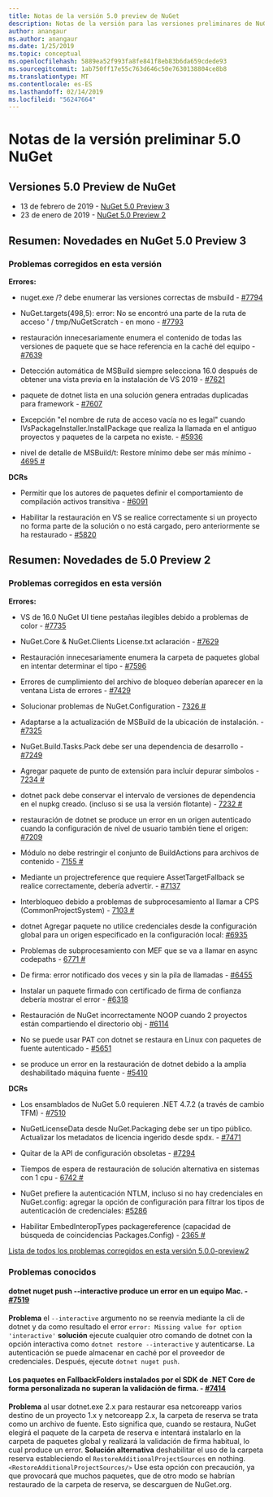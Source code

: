 ```yaml
---
title: Notas de la versión 5.0 preview de NuGet
description: Notas de la versión para las versiones preliminares de NuGet 5.0 incluidos problemas conocidos, correcciones de errores, nuevas características y dcr.
author: anangaur
ms.author: anangaur
ms.date: 1/25/2019
ms.topic: conceptual
ms.openlocfilehash: 5889ea52f993fa8fe841f8eb83b6da659cdede93
ms.sourcegitcommit: 1ab750ff17e55c763d646c50e7630138804ce8b8
ms.translationtype: MT
ms.contentlocale: es-ES
ms.lasthandoff: 02/14/2019
ms.locfileid: "56247664"
---
```

# <a name="nuget-50-preview-release-notes"></a>Notas de la versión preliminar 5.0 NuGet

## <a name="nuget-50-preview-releases"></a>Versiones 5.0 Preview de NuGet

* 13 de febrero de 2019 - [NuGet 5.0 Preview 3](#summary-whats-new-in-50-preview-3)
* 23 de enero de 2019 - [NuGet 5.0 Preview 2](#summary-whats-new-in-50-preview-2)

## <a name="summary-whats-new-in-nuget-50-preview-3"></a>Resumen: Novedades en NuGet 5.0 Preview 3

### <a name="issues-fixed-in-this-release"></a>Problemas corregidos en esta versión 

**Errores:**

* nuget.exe /? debe enumerar las versiones correctas de msbuild - [#7794](https://github.com/NuGet/Home/issues/7794)

* NuGet.targets(498,5): error: No se encontró una parte de la ruta de acceso ' / tmp/NuGetScratch - en mono - [#7793](https://github.com/NuGet/Home/issues/7793)

* restauración innecesariamente enumera el contenido de todas las versiones de paquete que se hace referencia en la caché del equipo - [#7639](https://github.com/NuGet/Home/issues/7639)

* Detección automática de MSBuild siempre selecciona 16.0 después de obtener una vista previa en la instalación de VS 2019 - [#7621](https://github.com/NuGet/Home/issues/7621)

* paquete de dotnet lista en una solución genera entradas duplicadas para framework - [#7607](https://github.com/NuGet/Home/issues/7607)

* Excepción "el nombre de ruta de acceso vacía no es legal" cuando IVsPackageInstaller.InstallPackage que realiza la llamada en el antiguo proyectos y paquetes de la carpeta no existe. - [#5936](https://github.com/NuGet/Home/issues/5936)

* nivel de detalle de MSBuild/t: Restore mínimo debe ser más mínimo - [4695 #](https://github.com/NuGet/Home/issues/4695)

**DCRs**

* Permitir que los autores de paquetes definir el comportamiento de compilación activos transitiva - [#6091](https://github.com/NuGet/Home/issues/6091)

* Habilitar la restauración en VS se realice correctamente si un proyecto no forma parte de la solución o no está cargado, pero anteriormente se ha restaurado - [#5820](https://github.com/NuGet/Home/issues/5820)


## <a name="summary-whats-new-in-50-preview-2"></a>Resumen: Novedades de 5.0 Preview 2

### <a name="issues-fixed-in-this-release"></a>Problemas corregidos en esta versión

**Errores:**

* VS de 16.0 NuGet UI tiene pestañas ilegibles debido a problemas de color - [#7735](https://github.com/NuGet/Home/issues/7735)

* NuGet.Core & NuGet.Clients License.txt aclaración - [#7629](https://github.com/NuGet/Home/issues/7629)

* Restauración innecesariamente enumera la carpeta de paquetes global en intentar determinar el tipo - [#7596](https://github.com/NuGet/Home/issues/7596)

* Errores de cumplimiento del archivo de bloqueo deberían aparecer en la ventana Lista de errores - [#7429](https://github.com/NuGet/Home/issues/7429)

* Solucionar problemas de NuGet.Configuration - [7326 #](https://github.com/NuGet/Home/issues/7326)

* Adaptarse a la actualización de MSBuild de la ubicación de instalación.  - [#7325](https://github.com/NuGet/Home/issues/7325)

* NuGet.Build.Tasks.Pack debe ser una dependencia de desarrollo - [#7249](https://github.com/NuGet/Home/issues/7249)

* Agregar paquete de punto de extensión para incluir depurar símbolos - [7234 #](https://github.com/NuGet/Home/issues/7234)

* dotnet pack debe conservar el intervalo de versiones de dependencia en el nupkg creado. (incluso si se usa la versión flotante) - [7232 #](https://github.com/NuGet/Home/issues/7232)

* restauración de dotnet se produce un error en un origen autenticado cuando la configuración de nivel de usuario también tiene el origen: [#7209](https://github.com/NuGet/Home/issues/7209)

* Módulo no debe restringir el conjunto de BuildActions para archivos de contenido - [7155 #](https://github.com/NuGet/Home/issues/7155)

* Mediante un projectreference que requiere AssetTargetFallback se realice correctamente, debería advertir. - [#7137](https://github.com/NuGet/Home/issues/7137)

* Interbloqueo debido a problemas de subprocesamiento al llamar a CPS (CommonProjectSystem) - [7103 #](https://github.com/NuGet/Home/issues/7103)

* dotnet Agregar paquete no utilice credenciales desde la configuración global para un origen especificado en la configuración local: [#6935](https://github.com/NuGet/Home/issues/6935)

* Problemas de subprocesamiento con MEF que se va a llamar en async codepaths - [6771 #](https://github.com/NuGet/Home/issues/6771)

* De firma: error notificado dos veces y sin la pila de llamadas - [#6455](https://github.com/NuGet/Home/issues/6455)

* Instalar un paquete firmado con certificado de firma de confianza debería mostrar el error - [#6318](https://github.com/NuGet/Home/issues/6318)

* Restauración de NuGet incorrectamente NOOP cuando 2 proyectos están compartiendo el directorio obj - [#6114](https://github.com/NuGet/Home/issues/6114)

* No se puede usar PAT con dotnet se restaura en Linux con paquetes de fuente autenticado - [#5651](https://github.com/NuGet/Home/issues/5651)

* se produce un error en la restauración de dotnet debido a la amplia deshabilitado máquina fuente - [#5410](https://github.com/NuGet/Home/issues/5410)

**DCRs**

* Los ensamblados de NuGet 5.0 requieren .NET 4.7.2 (a través de cambio TFM) - [#7510](https://github.com/NuGet/Home/issues/7510)

* NuGetLicenseData desde NuGet.Packaging debe ser un tipo público. Actualizar los metadatos de licencia ingerido desde spdx. - [#7471](https://github.com/NuGet/Home/issues/7471)

* Quitar de la API de configuración obsoletas - [#7294](https://github.com/NuGet/Home/issues/7294)

* Tiempos de espera de restauración de solución alternativa en sistemas con 1 cpu - [6742 #](https://github.com/NuGet/Home/issues/6742)

* NuGet prefiere la autenticación NTLM, incluso si no hay credenciales en NuGet.config: agregar la opción de configuración para filtrar los tipos de autenticación de credenciales: [#5286](https://github.com/NuGet/Home/issues/5286)

* Habilitar EmbedInteropTypes packagereference (capacidad de búsqueda de coincidencias Packages.Config) - [2365 #](https://github.com/NuGet/Home/issues/2365)

[Lista de todos los problemas corregidos en esta versión 5.0.0-preview2](https://github.com/NuGet/Home/issues?q=is%3Aissue+is%3Aclosed+milestone%3A%224.9.2")

### <a name="known-issues"></a>Problemas conocidos

#### <a name="dotnet-nuget-push---interactive-gives-an-error-on-mac---7519httpsgithubcomnugethomeissues7519"></a>dotnet nuget push --interactive produce un error en un equipo Mac. - [#7519](https://github.com/NuGet/Home/issues/7519)
**Problema** el `--interactive` argumento no se reenvía mediante la cli de dotnet y da como resultado el error `error: Missing value for option 'interactive'` 
 **solución** ejecute cualquier otro comando de dotnet con la opción interactiva como `dotnet restore --interactive` y autenticarse. La autenticación se puede almacenar en caché por el proveedor de credenciales. Después, ejecute `dotnet nuget push`.

#### <a name="packages-in-fallbackfolders-installed-by-net-core-sdk-are-custom-installed-and-fail-signature-validation---7414httpsgithubcomnugethomeissues7414"></a>Los paquetes en FallbackFolders instalados por el SDK de .NET Core de forma personalizada no superan la validación de firma. - [#7414](https://github.com/NuGet/Home/issues/7414)
**Problema** al usar dotnet.exe 2.x para restaurar esa netcoreapp varios destino de un proyecto 1.x y netcoreapp 2.x, la carpeta de reserva se trata como un archivo de fuente. Esto significa que, cuando se restaura, NuGet elegirá el paquete de la carpeta de reserva e intentará instalarlo en la carpeta de paquetes global y realizará la validación de firma habitual, lo cual produce un error.
**Solución alternativa** deshabilitar el uso de la carpeta reserva estableciendo el `RestoreAdditionalProjectSources` en nothing. `<RestoreAdditionalProjectSources/>` Use esta opción con precaución, ya que provocará que muchos paquetes, que de otro modo se habrían restaurado de la carpeta de reserva, se descarguen de NuGet.org.
